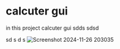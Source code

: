 # calcuter gui
in this project calcuter gui 
sdds
sdsd

sd
s
d
s
![Screenshot 2024-11-26 203035](https://github.com/user-attachments/assets/d7857006-0cff-4582-a8e5-32482586a946)
